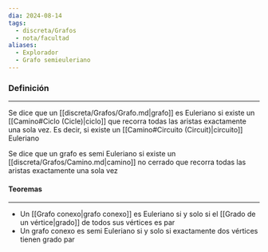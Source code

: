```yaml
---
dia: 2024-08-14
tags:
  - discreta/Grafos
  - nota/facultad
aliases:
  - Explorador
  - Grafo semieuleriano
---
```

### Definición
---
Se dice que un [[discreta/Grafos/Grafo.md|grafo]] es Euleriano si existe un [[Camino#Ciclo (Cicle)|ciclo]] que recorra todas las aristas exactamente una sola vez. Es decir, si existe un [[Camino#Circuito (Circuit)|circuito]] Euleriano

Se dice que un grafo es semi Euleriano si existe un [[discreta/Grafos/Camino.md|camino]] no cerrado que recorra todas las aristas exactamente una sola vez

#### Teoremas
---
* Un [[Grafo conexo|grafo conexo]] es Euleriano si y solo si el [[Grado de un vértice|grado]] de todos sus vértices es par 
* Un grafo conexo es semi Euleriano si y solo si exactamente dos vértices tienen grado par
